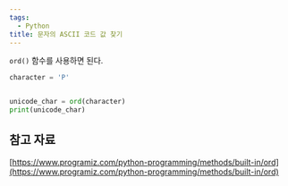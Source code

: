 ```yaml
---
tags:
  - Python
title: 문자의 ASCII 코드 값 찾기
---
```


`ord()` 함수를 사용하면 된다.

```python
character = 'P'


unicode_char = ord(character)
print(unicode_char)


```

## 참고 자료

[https://www.programiz.com/python-programming/methods/built-in/ord](https://www.programiz.com/python-programming/methods/built-in/ord)
